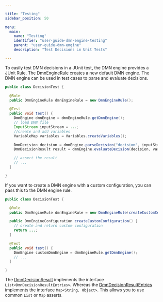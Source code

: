 ```yaml
---

title: "Testing"
sidebar_position: 50

menu:
  main:
    name: "Testing"
    identifier: "user-guide-dmn-engine-testing"
    parent: "user-guide-dmn-engine"
    description: "Test Decisions in Unit Tests"

---
```


To easily test DMN decisions in a JUnit test, the DMN engine provides a
JUnit Rule. The <a class="javadocref" href="org/operaton/bpm/dmn/engine/test/DmnEngineRule.html">DmnEngineRule</a> creates a new default DMN engine. The DMN engine can be used in test cases to parse and evaluate decisions.

```java
public class DecisionTest {

  @Rule
  public DmnEngineRule dmnEngineRule = new DmnEngineRule();

  @Test
  public void test() {
    DmnEngine dmnEngine = dmnEngineRule.getDmnEngine();
    // load DMN file
    InputStream inputStream = ...;
    //create and add variables
    VariableMap variables = Variables.createVariables();

    DmnDecision decision = dmnEngine.parseDecision("decision", inputStream);
    DmnDecisionResult result = dmnEngine.evaluateDecision(decision, variables);

    // assert the result
    // ...
  }

}
```

If you want to create a DMN engine with a custom configuration, you can pass
this to the DMN engine rule.


```java
public class DecisionTest {

  @Rule
  public DmnEngineRule dmnEngineRule = new DmnEngineRule(createCustomConfiguration());

  public DmnEngineConfiguration createCustomConfiguration() {
    // create and return custom configuration
    return ...;
  }

  @Test
  public void test() {
    DmnEngine customDmnEngine = dmnEngineRule.getDmnEngine();
    // ...
  }

}
```

The [DmnDecisionResult](org/operaton/bpm/dmn/engine/DmnDecisionResult.html) implements the interface `List<DmnDecisionResultEntries>`. Whereas the
[DmnDecisionResultEntries](org/operaton/bpm/dmn/engine/DmnDecisionResultEntries.html) implements the interface `Map<String, Object>`.
This allows you to use common `List` or `Map` asserts.
